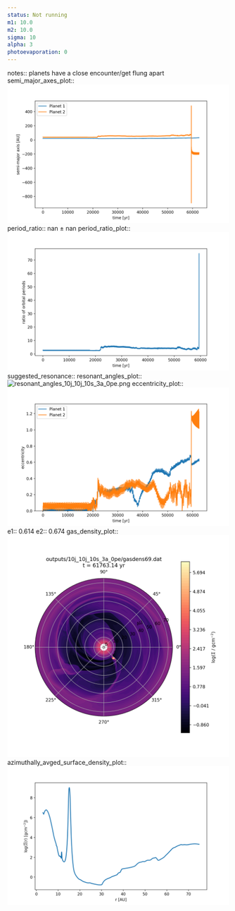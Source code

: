 ```yaml
---
status: Not running
m1: 10.0
m2: 10.0
sigma: 10
alpha: 3
photoevaporation: 0
---
```


notes:: planets have a close encounter/get flung apart
semi_major_axes_plot:: ![semi_major_axes_10j_10j_10s_3a_0pe.png](plots/semi_major_axes/semi_major_axes_10j_10j_10s_3a_0pe.png)
period_ratio:: nan ± nan
period_ratio_plot:: ![period_ratio_10j_10j_10s_3a_0pe.png](plots/period_ratio/period_ratio_10j_10j_10s_3a_0pe.png)
suggested_resonance:: 
resonant_angles_plot:: ![resonant_angles_10j_10j_10s_3a_0pe.png](plots/resonant_angles/resonant_angles_10j_10j_10s_3a_0pe.png)
eccentricity_plot:: ![eccentricity_10j_10j_10s_3a_0pe.png](plots/eccentricity/eccentricity_10j_10j_10s_3a_0pe.png)
e1:: 0.614
e2:: 0.674
gas_density_plot:: ![gas_density_10j_10j_10s_3a_0pe.png](plots/gas_density/gas_density_10j_10j_10s_3a_0pe.png)
azimuthally_avged_surface_density_plot:: ![azimuthally_avged_surface_density_10j_10j_10s_3a_0pe.png](plots/azimuthally_avged_surface_density/azimuthally_avged_surface_density_10j_10j_10s_3a_0pe.png)
